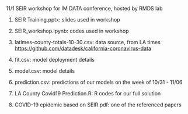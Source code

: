11/1 SEIR workshop for IM DATA conference, hosted by RMDS lab

1. SEIR Training.pptx: slides used in workshop

2. SEIR_workshop.ipynb: codes used in workshop

3. latimes-county-totals-10-30.csv: data source, from LA times https://github.com/datadesk/california-coronavirus-data


4. fit.csv: model deployment details

5. model.csv: model details

6. prediction.csv: predictions of our models on the week of 10/31 - 11/06


7. LA County Covid19 Prediction.R: R codes for our full solution

8. COVID-19 epidemic based on SEIR.pdf: one of the referenced papers
